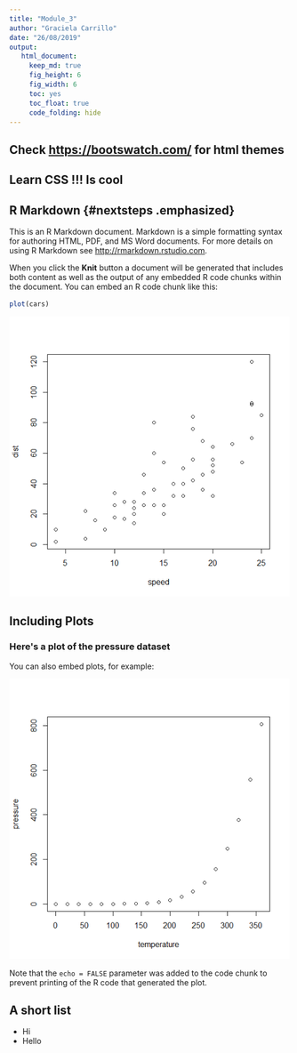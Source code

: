 ```yaml
---
title: "Module_3"
author: "Graciela Carrillo"
date: "26/08/2019"
output: 
   html_document: 
     keep_md: true
     fig_height: 6
     fig_width: 6
     toc: yes
     toc_float: true
     code_folding: hide
---
```


## Check https://bootswatch.com/ for html themes
## Learn CSS !!! Is cool



## R Markdown {#nextsteps .emphasized}

This is an R Markdown document. Markdown is a simple formatting syntax for authoring HTML, PDF, and MS Word documents. For more details on using R Markdown see <http://rmarkdown.rstudio.com>.

When you click the **Knit** button a document will be generated that includes both content as well as the output of any embedded R code chunks within the document. You can embed an R code chunk like this:


```r
plot(cars)
```

![](html_document_files/figure-html/cars-1.png)<!-- -->

## Including Plots

### Here's a plot of the pressure dataset

You can also embed plots, for example:

![](html_document_files/figure-html/pressure-1.png)<!-- -->

Note that the `echo = FALSE` parameter was added to the code chunk to prevent printing of the R code that generated the plot.

## A short list

* Hi
* Hello
